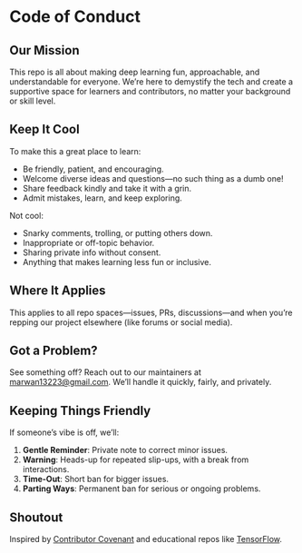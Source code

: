 # Code of Conduct

## Our Mission

This repo is all about making deep learning fun, approachable, and understandable for everyone. We’re here to demystify the tech and create a supportive space for learners and contributors, no matter your background or skill level.

## Keep It Cool

To make this a great place to learn:
- Be friendly, patient, and encouraging.
- Welcome diverse ideas and questions—no such thing as a dumb one!
- Share feedback kindly and take it with a grin.
- Admit mistakes, learn, and keep exploring.

Not cool:
- Snarky comments, trolling, or putting others down.
- Inappropriate or off-topic behavior.
- Sharing private info without consent.
- Anything that makes learning less fun or inclusive.

## Where It Applies

This applies to all repo spaces—issues, PRs, discussions—and when you’re repping our project elsewhere (like forums or social media).

## Got a Problem?

See something off? Reach out to our maintainers at marwan13223@gmail.com. We’ll handle it quickly, fairly, and privately.

## Keeping Things Friendly

If someone’s vibe is off, we’ll:
1. **Gentle Reminder**: Private note to correct minor issues.
2. **Warning**: Heads-up for repeated slip-ups, with a break from interactions.
3. **Time-Out**: Short ban for bigger issues.
4. **Parting Ways**: Permanent ban for serious or ongoing problems.

## Shoutout

Inspired by [Contributor Covenant](https://www.contributor-covenant.org/version/2/0/code_of_conduct.html) and educational repos like [TensorFlow](https://github.com/tensorflow/tensorflow/blob/master/CODE_OF_CONDUCT.md).
